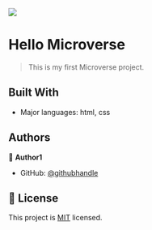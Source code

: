 ![](https://img.shields.io/badge/Microverse-blueviolet)

# Hello Microverse

> This is my first Microverse project.


## Built With

- Major languages: html, css


## Authors

👤 **Author1**

- GitHub: [@githubhandle](https://github.com/jaferIdrees)



## 📝 License

This project is [MIT](./MIT.md) licensed.